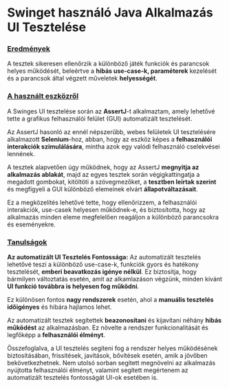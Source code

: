 # Swinget használó Java Alkalmazás UI Tesztelése

### <u> Eredmények </u> 
A tesztek sikeresen ellenőrzik a különböző játék funkciók és parancsok helyes működését, 
beleértve a **hibás use-case-k, paraméterek** kezelését és a parancsok által végzett műveletek **helyességét**.

### <u> A használt eszközről </u>
A Swinges UI tesztelése során az **AssertJ**-t alkalmaztam, amely lehetővé tette a grafikus felhasználói 
felület (GUI) automatizált tesztelését. 

Az AssertJ hasonló az ennél népszerűbb, webes felületek UI tesztelésére alkalmazott **Selenium**-hoz,
abban, hogy az eszköz képes a **felhasználói interakciók szimulálására**, mintha azok egy valódi felhasználó cselekvései lennének. 

A tesztek alapvetően úgy működnek, hogy az AssertJ **megnyitja az alkalmazás ablakát**, majd az egyes tesztek során végigkattingatja 
a megadott gombokat, kitöltöti a szövegmezőket, a **tesztben leírtak szerint** és megfigyeli a GUI különböző elemeinek elvárt 
**állapotváltazásait**.

Ez a megközelítés lehetővé tette, hogy ellenőrizzem, a felhasználói interakciók, use-casek helyesen működnek-e, és biztosította, hogy az
alkalmazás minden eleme megfelelően reagáljon a különböző parancsokra és eseményekre.

### <u> Tanulságok </u>
**Az automatizált UI Tesztelés Fontossága:** Az automatizált tesztelés lehetővé teszi a különböző use-case-k, funkciók gyors és hatékony 
tesztelését, **emberi beavatkozás igénye nélkül**. Ez biztosítja, hogy bármilyen változtatás esetén, amit az alkamlazáson végzünk, minden 
kívánt **UI funkció továbbra is helyesen fog működni**. 

Ez különösen fontos **nagy rendszerek** esetén, ahol a **manuális tesztelés időigényes** és hibára hajlamos lehet.

Az automatizált tesztek segítettek **beazonosítani** és kijavítani néhány **hibás működést** az alkalmazásban. 
Ez növelte a rendszer funkcionalitását és legfőképp a **felhasználói élményt**.

Összefoglalva, a UI tesztelés segíteni fog a rendszer helyes működésének biztosításában, frissítések, javítások, bővítések esetén, 
amik a jövőben bekövetkezhetnek. Nem utolsó sorban segített megnövelni az alkalmazás nyújtotta felhasználói élményt, valamint 
segített megértenem az automatizált tesztelés fontosságát UI-ok esetében is.